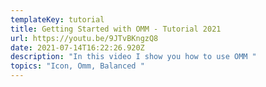 ```yaml
---
templateKey: tutorial
title: Getting Started with OMM - Tutorial 2021
url: https://youtu.be/9JTvBKngzQ8
date: 2021-07-14T16:22:26.920Z
description: "In this video I show you how to use OMM "
topics: "Icon, Omm, Balanced "
---
```

